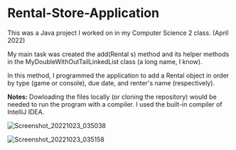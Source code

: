 # Rental-Store-Application
This was a Java project I worked on in my Computer Science 2 class. (April 2022)

My main task was created the add(Rental s) method and its helper methods in the MyDoubleWithOutTailLinkedList class (a long name, I know). 

In this method, I programmed the application to add a Rental object in order by type (game or console), due date, and renter's name (respectively). 


**Notes:** Dowloading the files locally (or cloning the repository) would be needed to run the program with a compiler. I used the built-in compiler of IntelliJ IDEA.

![Screenshot_20221023_035038](https://user-images.githubusercontent.com/112494911/197415253-27a8b30d-1755-4a4a-8b5d-ba987dcbf791.png)

![Screenshot_20221023_035158](https://user-images.githubusercontent.com/112494911/197415256-8ceb1c43-7603-487c-9d7d-fb2dafd36874.png)
